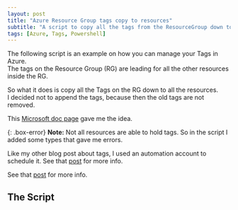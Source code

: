 ```yaml
---
layout: post
title: "Azure Resource Group tags copy to resources"
subtitle: "A script to copy all the tags from the ResourceGroup down to the resources"
tags: [Azure, Tags, Powershell]
---
```


The following script is an example on how you can manage your Tags in Azure.  
The tags on the Resource Group (RG) are leading for all the other resources inside the RG.

So what it does is copy all the Tags on the RG down to all the resources.  
I decided not to append the tags, because then the old tags are not removed.  

This [Microsoft doc page](https://docs.microsoft.com/en-us/azure/azure-resource-manager/resource-group-using-tags) gave me the idea.

{: .box-error}
**Note:** Not all resources are able to hold tags. So in the script I added some types that gave me errors.

Like my other blog post about tags, I used an automation account to schedule it. See that [post](/posts/2018-11-13-azure-automatic-tags.md) for more info.

See that [post](/_posts/2018-11-13-azure-automatic-tags.md) for more info.

## The Script

<script src="https://gist.github.com/energetic-it/c48e146521f5e47da927ceef9ad34945.js"></script>